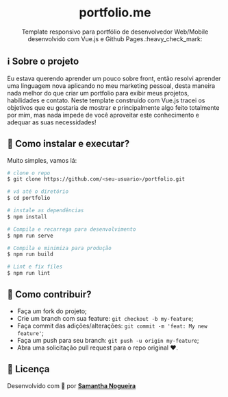 <h1 align="center">portfolio.me</h1>
<p align="center">Template responsivo para portfólio de desenvolvedor Web/Mobile desenvolvido com Vue.js e Github Pages.:heavy_check_mark:</p>

## :information_source: Sobre o projeto

Eu estava querendo aprender um pouco sobre front, então resolvi aprender uma linguagem nova aplicando no meu marketing pessoal, desta maneira nada melhor do que criar um portfolio para exibir meus projetos, habilidades e contato. Neste template construído com Vue.js tracei os objetivos que eu gostaria de mostrar e principalmente algo feito totalmente por mim, mas nada impede de você aproveitar este conhecimento e adequar as suas necessidades!


## :rocket: Como instalar e executar?

Muito simples, vamos lá:

```bash
# clone o repo
$ git clone https://github.com/<seu-usuario>/portfolio.git

# vá até o diretório
$ cd portfolio

# instale as dependências
$ npm install

# Compila e recarrega para desenvolvimento
$ npm run serve

# Compila e minimiza para produção
$ npm run build

# Lint e fix files 
$ npm run lint
```

## :thinking: Como contribuir?

- Faça um fork do projeto;
- Crie um branch com sua feature: `git checkout -b my-feature`;
- Faça commit das adições/alterações: `git commit -m 'feat: My new feature'`;
- Faça um push para seu branch: `git push -u origin my-feature`;
- Abra uma solicitação pull request para o repo original :heart:.

## :memo: Licença

Desenvolvido com :heartbeat: por [**Samantha Nogueira**](https://www.linkedin.com/in/samrln/)